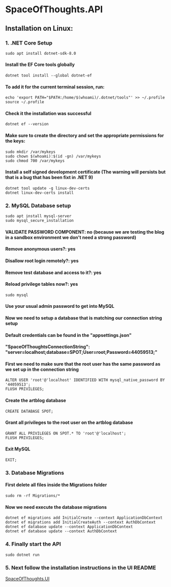 # SpaceOfThoughts.API

## Installation on Linux:

### 1. .NET Core Setup
	
	sudo apt install dotnet-sdk-8.0

#### Install the EF Core tools globally

	dotnet tool install --global dotnet-ef

#### To add it for the current terminal session, run:

	echo 'export PATH="$PATH:/home/$(whoami)/.dotnet/tools"' >> ~/.profile
	source ~/.profile

#### Check it the installation was successful

	dotnet ef --version

#### Make sure to create the directory and set the appropriate permissions for the keys:

	sudo mkdir /var/mykeys
	sudo chown $(whoami):$(id -gn) /var/mykeys
	sudo chmod 700 /var/mykeys

#### Install a self signed development certificate (The warning will persists but that is a bug that has been fixt in .NET 9)

	dotnet tool update -g linux-dev-certs
	dotnet linux-dev-certs install

### 2. MySQL Database setup 

	sudo apt install mysql-server 
	sudo mysql_secure_installation

#### VALIDATE PASSWORD COMPONENT: no (because we are testing the blog in a sandbox environment we don't need a strong password)
#### Remove anonymous users?: yes
#### Disallow root login remotely?: yes
#### Remove test database and access to it?: yes
#### Reload privilege tables now?: yes

	sudo mysql

#### Use your usual admin password to get into MySQL
#### Now we need to setup a database that is matching our connection string setup 
#### Default credentials can be found in the "appsettings.json" 
#### "SpaceOfThoughtsConnectionString": "server=localhost;database=SPOT;User=root;Password=44059513;"

#### First we need to make sure that the root user has the same password as we set up in the connection string
	
	ALTER USER 'root'@'localhost' IDENTIFIED WITH mysql_native_password BY '44059513';
	FLUSH PRIVILEGES;

#### Create the artblog database
	
	CREATE DATABASE SPOT;

#### Grant all privileges to the root user on the artblog database
	
	GRANT ALL PRIVILEGES ON SPOT.* TO 'root'@'localhost';
	FLUSH PRIVILEGES;

#### Exit MySQL
	
	EXIT;

### 3. Database Migrations

#### First delete all files inside the Migrations folder

	sudo rm -rf Migrations/*


#### Now we need execute the database migrations

	dotnet ef migrations add InitialCreate --context ApplicationDbContext
	dotnet ef migrations add InitialCreateAuth --context AuthDbContext
	dotnet ef database update --context ApplicationDbContext
	dotnet ef database update --context AuthDbContext



### 4. Finally start the API

	sudo dotnet run

### 5. Next follow the installation instructions in the UI README

[SpaceOfThoughts.UI](https://github.com/jfauser1395/SpaceOfThoughts.UI?tab=readme-ov-file)

	
